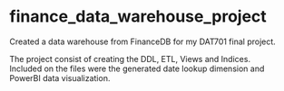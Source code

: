 # finance_data_warehouse_project

Created a data warehouse from FinanceDB for my DAT701 final project.

The project consist of creating the DDL, ETL, Views and Indices.  
Included on the files were the generated date lookup dimension and PowerBI data visualization.
